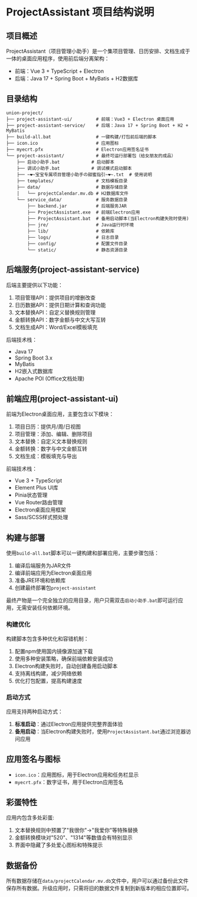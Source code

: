 # ProjectAssistant 项目结构说明

## 项目概述

ProjectAssistant（项目管理小助手）是一个集项目管理、日历安排、文档生成于一体的桌面应用程序，使用前后端分离架构：
- 前端：Vue 3 + TypeScript + Electron
- 后端：Java 17 + Spring Boot + MyBatis + H2数据库

## 目录结构

```
union-project/
├── project-assistant-ui/         # 前端：Vue3 + Electron 桌面应用
├── project-assistant-service/    # 后端：Java 17 + Spring Boot + H2 + MyBatis
├── build-all.bat                 # 一键构建/打包前后端的脚本
├── icon.ico                      # 应用图标
├── myecrt.pfx                    # Electron应用签名证书
└── project-assistant/            # 最终可运行部署包（给女朋友的成品）
    ├── 启动小助手.bat            # 启动脚本
    ├── 调试小助手.bat            # 调试模式启动脚本
    ├── ~❤~宝宝专属项目管理小助手の甜蜜指引~❤~.txt  # 使用说明
    ├── templates/                # 文档模板目录
    ├── data/                     # 数据存储目录
    │   └── projectCalendar.mv.db # H2数据库文件
    └── service_data/             # 服务数据目录
        ├── backend.jar           # 后端服务JAR
        ├── ProjectAssistant.exe  # 前端Electron应用
        ├── ProjectAssistant.bat  # 备用启动脚本(当Electron构建失败时使用)
        ├── jre/                  # Java运行时环境
        ├── lib/                  # 依赖库
        ├── logs/                 # 日志目录
        ├── config/               # 配置文件目录
        └── static/               # 静态资源目录
```

## 后端服务(project-assistant-service)

后端主要提供以下功能：
1. 项目管理API：提供项目的增删改查
2. 日历数据API：提供日期计算和查询功能
3. 文本替换API：自定义替换规则管理
4. 金额转换API：数字金额与中文大写互转
5. 文档生成API：Word/Excel模板填充

后端技术栈：
- Java 17
- Spring Boot 3.x
- MyBatis
- H2嵌入式数据库
- Apache POI (Office文档处理)

## 前端应用(project-assistant-ui)

前端为Electron桌面应用，主要包含以下模块：
1. 项目日历：提供月/周/日视图
2. 项目管理：添加、编辑、删除项目
3. 文本替换：自定义文本替换规则
4. 金额转换：数字与中文金额互转
5. 文档生成：模板填充与导出

前端技术栈：
- Vue 3 + TypeScript
- Element Plus UI库
- Pinia状态管理
- Vue Router路由管理
- Electron桌面应用框架
- Sass/SCSS样式预处理

## 构建与部署

使用`build-all.bat`脚本可以一键构建和部署应用，主要步骤包括：
1. 编译后端服务为JAR文件
2. 编译前端应用为Electron桌面应用
3. 准备JRE环境和依赖库
4. 创建最终部署包`project-assistant`

最终产物是一个完全独立的应用目录，用户只需双击`启动小助手.bat`即可运行应用，无需安装任何依赖环境。

### 构建优化

构建脚本包含多种优化和容错机制：
1. 配置npm使用国内镜像源加速下载
2. 使用多种安装策略，确保前端依赖安装成功
3. Electron构建失败时，自动创建备用启动脚本
4. 支持离线构建，减少网络依赖
5. 优化打包配置，提高构建速度

### 启动方式

应用支持两种启动方式：
1. **标准启动**：通过Electron应用提供完整界面体验
2. **备用启动**：当Electron构建失败时，使用`ProjectAssistant.bat`通过浏览器访问应用

## 应用签名与图标

- `icon.ico`：应用图标，用于Electron应用和任务栏显示
- `myecrt.pfx`：数字证书，用于Electron应用签名

## 彩蛋特性

应用内包含多处彩蛋:
1. 文本替换规则中预置了"我很你"→"我爱你"等特殊替换
2. 金额转换模块对"520"、"1314"等数值会有特别显示
3. 界面中隐藏了多处爱心图标和特殊提示

## 数据备份

所有数据存储在`data/projectCalendar.mv.db`文件中，用户可以通过备份此文件保存所有数据。升级应用时，只需将旧的数据文件复制到新版本的相应位置即可。 